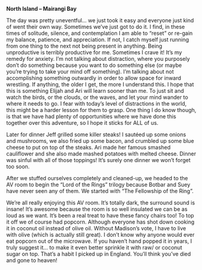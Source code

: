 **North Island – Mairangi Bay**

The day was pretty uneventful… we just took it easy and everyone just
kind of went their own way. Sometimes we’ve just got to do it. I find,
in these times of solitude, silence, and contemplation I am able to “reset” or re-gain my balance, patience, and appreciation. If not, I catch
myself just running from one thing to the next not being present in
anything. Being unproductive is terribly productive for me. Sometimes
I crave it! It’s my remedy for anxiety. I’m not talking about distraction,
where you purposely don’t do something because you want to do
something else (or maybe you’re trying to take your mind off
something). I’m talking about not accomplishing something outwardly
in order to allow space for inward wrestling. If anything, the older I get,
the more I understand this. I hope that this is something Elijah and Ari
will learn sooner than me. To just sit and watch the birds, or the clouds,
or the waves, and let your mind wander to where it needs to go. I fear
with today’s level of distractions in the world, this might be a harder
lesson for them to grasp. One thing I do know though, is that we have
had plenty of opportunities where we have done this together over this
adventure, so I hope it sticks for ALL of us.

Later for dinner Jeff grilled some killer steaks! I sautéed up some onions
and mushrooms, we also fried up some bacon, and crumbled up some
blue cheese to put on top of the steaks. Ari made her famous smashed
cauliflower and she also made mashed potatoes with melted cheese.
Dinner was sinful with all of those toppings! It’s surely one dinner we
won’t forget too soon.

After we stuffed ourselves completely and cleaned-up, we headed to
the AV room to begin the “Lord of the Rings” trilogy because Botbar
and Suey have never seen any of them. We started with “The
Fellowship of the Ring”.

We’re all really enjoying this AV room. It’s totally dark, the surround
sound is insane! It’s awesome because the room is so well insulated we
can be as loud as we want. It’s been a real treat to have these fancy
chairs too! To top it off we of course had popcorn. Although everyone
has shot down cooking it in coconut oil instead of olive oil. Without
Madison’s vote, I have to live with olive (which is actually still great). I
don’t know why anyone would ever eat popcorn out of the
microwave. If you haven’t hand popped it in years, I truly suggest it…
to make it even better sprinkle it with raw/ or coconut sugar on top.
That’s a habit I picked up in England. You’ll think you’ve died and
gone to heaven!